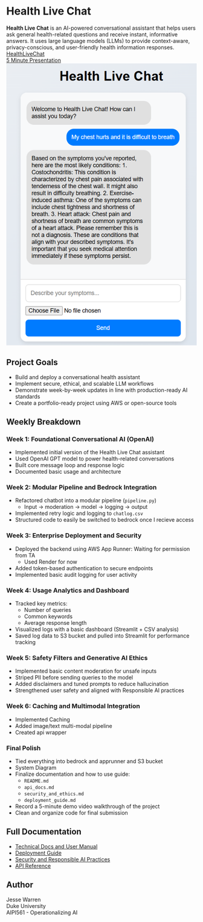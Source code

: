 # Health Live Chat

**Health Live Chat** is an AI-powered conversational assistant that helps users ask general health-related questions and receive instant, informative answers. It uses large language models (LLMs) to provide context-aware, privacy-conscious, and user-friendly health information responses.  
[HealthLiveChat](https://healthlivechat.onrender.com/)  
[5 Minute Presentation]()  
![HealthLiveChat Screenshot](image/Screenshot.png)

## Project Goals
- Build and deploy a conversational health assistant
- Implement secure, ethical, and scalable LLM workflows
- Demonstrate week-by-week updates in line with production-ready AI standards
- Create a portfolio-ready project using AWS or open-source tools

## Weekly Breakdown

### Week 1: Foundational Conversational AI (OpenAI)
- Implemented initial version of the Health Live Chat assistant
- Used OpenAI GPT model to power health-related conversations
- Built core message loop and response logic
- Documented basic usage and architecture

### Week 2: Modular Pipeline and Bedrock Integration
- Refactored chatbot into a modular pipeline (`pipeline.py`)
  - Input → moderation → model → logging → output
- Implemented retry logic and logging to `chatlog.csv`
- Structured code to easily be switched to bedrock once I recieve access

### Week 3: Enterprise Deployment and Security
- Deployed the backend using AWS App Runner: Waiting for permission from TA 
  - Used Render for now
- Added token-based authentication to secure endpoints
- Implemented basic audit logging for user activity

### Week 4: Usage Analytics and Dashboard
- Tracked key metrics:
  - Number of queries
  - Common keywords
  - Average response length
- Visualized logs with a basic dashboard (Streamlit + CSV analysis)
- Saved log data to S3 bucket and pulled into Streamlit for performance tracking

### Week 5: Safety Filters and Generative AI Ethics
- Implemented basic content moderation for unsafe inputs
- Striped PII before sending queries to the model
- Added disclaimers and tuned prompts to reduce hallucination
- Strengthened user safety and aligned with Responsible AI practices

### Week 6: Caching and Multimodal Integration
- Implemented Caching
- Added image/text multi-modal pipeline
- Created api wrapper

### Final Polish
- Tied everything into bedrock and apprunner and S3 bucket
- System Diagram
- Finalize documentation and how to use guide:
  - `README.md`
  - `api_docs.md`
  - `security_and_ethics.md`
  - `deployment_guide.md`
- Record a 5-minute demo video walkthrough of the project
- Clean and organize code for final submission

## Full Documentation

- [Technical Docs and User Manual](./technical_docs_and_user_manual.md)  
- [Deployment Guide](./deployment_guide.md)  
- [Security and Responsible AI Practices](./security_and_ethics.md)  
- [API Reference](./api_docs.md)  


## Author
Jesse Warren  
Duke University  
AIPI561 - Operationalizing AI